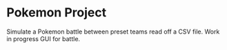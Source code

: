 # Pokemon Project
 Simulate a Pokemon battle between preset teams read off a CSV file. Work in progress GUI for battle.
